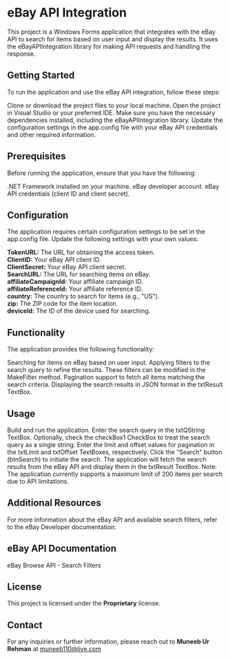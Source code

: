 # eBay API Integration
This project is a Windows Forms application that integrates with the eBay API to search for items based on user input and display the results. It uses the eBayAPIIntegration library for making API requests and handling the response.

## Getting Started
To run the application and use the eBay API integration, follow these steps:

Clone or download the project files to your local machine.
Open the project in Visual Studio or your preferred IDE.
Make sure you have the necessary dependencies installed, including the eBayAPIIntegration library.
Update the configuration settings in the app.config file with your eBay API credentials and other required information.
## Prerequisites
Before running the application, ensure that you have the following:

.NET Framework installed on your machine.
eBay developer account.
eBay API credentials (client ID and client secret).
## Configuration
The application requires certain configuration settings to be set in the app.config file. Update the following settings with your own values:

**TokenURL:** The URL for obtaining the access token.  
**ClientID:** Your eBay API client ID.  
**ClientSecret:** Your eBay API client secret.  
**SearchURL:** The URL for searching items on eBay.  
**affiliateCampaignId:** Your affiliate campaign ID.  
**affiliateReferenceId:** Your affiliate reference ID.  
**country:** The country to search for items (e.g., "US").  
**zip:** The ZIP code for the item location.  
**deviceId:** The ID of the device used for searching.  
## Functionality
The application provides the following functionality:

Searching for items on eBay based on user input.
Applying filters to the search query to refine the results. These filters can be modified in the MakeFilter method.
Pagination support to fetch all items matching the search criteria.
Displaying the search results in JSON format in the txtResult TextBox.
## Usage
Build and run the application.
Enter the search query in the txtQString TextBox.
Optionally, check the checkBox1 CheckBox to treat the search query as a single string.
Enter the limit and offset values for pagination in the txtLimit and txtOffset TextBoxes, respectively.
Click the "Search" button (btnSearch) to initiate the search.
The application will fetch the search results from the eBay API and display them in the txtResult TextBox.
Note: The application currently supports a maximum limit of 200 items per search due to API limitations.

## Additional Resources
For more information about the eBay API and available search filters, refer to the eBay Developer documentation:

## eBay API Documentation
eBay Browse API - Search Filters

## License
This project is licensed under the **Proprietary** license.

## Contact
For any inquiries or further information, please reach out to **Muneeb Ur Rehman** at muneeb110@live.com
